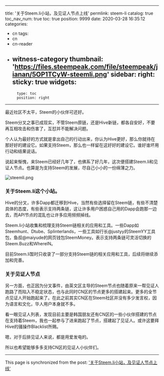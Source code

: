 
---
title: '关于Steem.li小站，及见证人节点上线'
permlink: steem-li
catalog: true
toc_nav_num: true
toc: true
position: 9999
date: 2020-03-28 16:35:12
categories:
- cn
tags:
- cn
- cn-reader
- witness-category
thumbnail: 'https://files.steempeak.com/file/steempeak/jianan/5OP1TCyW-steemli.png'
sidebar:
    right:
        sticky: true
widgets:
    -
        type: toc
        position: right
---


最近社区不太平，Steem的小伙伴可还好。

Steem分叉之事已成现实，不管Steem原链，还是Hive新链，都各自安好，不要再互相攻击和伤害了，互怼并不能解决问题。

个人认为最好的方式就是拿出自己的行动出来，你认为Hive更好，那么你就待在那好好的建设它。如果支持Steem，那么也一样留在这好好的建设它。谁好谁坏用行动和结果说话。

说起来惭愧，来Steem已经好几年了，也佛系了好几年，这次便搭建Steem.li和见证人节点。也算是为支持Steem的发展，尽自己小小的一份绵薄之力。

![steemli.png](https://files.steempeak.com/file/steempeak/jianan/5OP1TCyW-steemli.png)
### 关于Steem.li这个小站。

Hive的分叉，许多Dapp都迁移到Hive，当然有些选择留在Steem链，有些不清楚具体的态度，有些表示支持两条链，这让许多用户困惑自己用的Dapp会跑那一边去，而API节点的混乱也让许多应用频频掉线。

Steem.li小站收集和梳理支持Steem链相关的应用和工具。一些Dapp如Steemhunt、Dtube、Splinterlands，一些工具如行长@justyy的SteemYY工具包，鱼叔@maiyude的网页钱包SteemMoney。表示支持两条链可灵活切换的Steem.Buzz和WhereIN。

目前Steem.li暂时只收录了一部分支持Steem链的相关应用和工具，后续将继续添加和完善。

### 关于见证人节点

另一方面，也正因为分叉事件，由英文区主导的Steem节点也随着原来一帮见证人跑路了而陷入不稳定状态，也与此同时CN区的节点更多的搭建起来。更多的全节点见证人开始跑起来了。在此之前其实CN区在Steem社区并没有多少发言权，因为语言和文化，华人用户本身就不多。

看一眼见证人列表，发现目前主要是韩国朋友还有CN区的一些小伙伴搭建的节点在支持着Steem，我也一起参与了进来跑起了节点，搭建起了见证人。或许这要拜Hive的骚操作Blacklist所赐。

嗯，对于后排见证人来说，都是用爱发电的。

所以也希望能够多多支持CN区的见证人小伙伴们。


- - -

This page is synchronized from the post: ['关于Steem.li小站，及见证人节点上线'](https://steemit.com/@jianan/steem-li)
